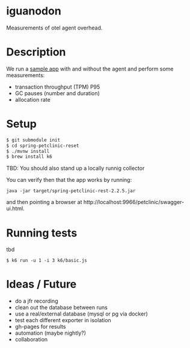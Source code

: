 # iguanodon

Measurements of otel agent overhead.

# Description

We run a [sample app](https://github.com/spring-petclinic/spring-petclinic-rest) 
with and without the agent and perform some measurements:

* transaction throughput (TPM) P95
* GC pauses (number and duration)
* allocation rate

# Setup

```bash
$ git submodule init
$ cd spring-petclinic-reset
$ ./mvnw install
$ brew install k6
```

TBD: You should also stand up a locally runnig collector 

You can verify then that the app works by running:

`java -jar target/spring-petclinic-rest-2.2.5.jar`

and then pointing a browser at http://localhost:9966/petclinic/swagger-ui.html.



# Running tests

tbd

`$ k6 run -u 1 -i 3 k6/basic.js`

# Ideas / Future

* do a jfr recording
* clean out the database between runs
* use a real/external database (mysql or pg via docker)
* test each different exporter in isolation
* gh-pages for results
* automation (maybe nightly?)
* collaboration